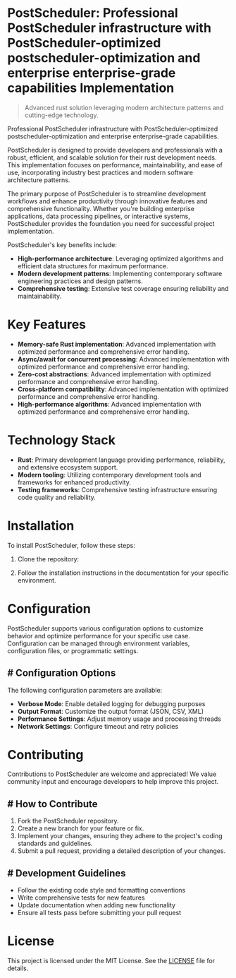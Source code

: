 <!-- fallback_PostScheduler_20250824075926_60448 -->

# PostScheduler: Professional PostScheduler infrastructure with PostScheduler-optimized postscheduler-optimization and enterprise enterprise-grade capabilities Implementation
> Advanced rust solution leveraging modern architecture patterns and cutting-edge technology.

Professional PostScheduler infrastructure with PostScheduler-optimized postscheduler-optimization and enterprise enterprise-grade capabilities.

PostScheduler is designed to provide developers and professionals with a robust, efficient, and scalable solution for their rust development needs. This implementation focuses on performance, maintainability, and ease of use, incorporating industry best practices and modern software architecture patterns.

The primary purpose of PostScheduler is to streamline development workflows and enhance productivity through innovative features and comprehensive functionality. Whether you're building enterprise applications, data processing pipelines, or interactive systems, PostScheduler provides the foundation you need for successful project implementation.

PostScheduler's key benefits include:

* **High-performance architecture**: Leveraging optimized algorithms and efficient data structures for maximum performance.
* **Modern development patterns**: Implementing contemporary software engineering practices and design patterns.
* **Comprehensive testing**: Extensive test coverage ensuring reliability and maintainability.

# Key Features

* **Memory-safe Rust implementation**: Advanced implementation with optimized performance and comprehensive error handling.
* **Async/await for concurrent processing**: Advanced implementation with optimized performance and comprehensive error handling.
* **Zero-cost abstractions**: Advanced implementation with optimized performance and comprehensive error handling.
* **Cross-platform compatibility**: Advanced implementation with optimized performance and comprehensive error handling.
* **High-performance algorithms**: Advanced implementation with optimized performance and comprehensive error handling.

# Technology Stack

* **Rust**: Primary development language providing performance, reliability, and extensive ecosystem support.
* **Modern tooling**: Utilizing contemporary development tools and frameworks for enhanced productivity.
* **Testing frameworks**: Comprehensive testing infrastructure ensuring code quality and reliability.

# Installation

To install PostScheduler, follow these steps:

1. Clone the repository:


2. Follow the installation instructions in the documentation for your specific environment.

# Configuration

PostScheduler supports various configuration options to customize behavior and optimize performance for your specific use case. Configuration can be managed through environment variables, configuration files, or programmatic settings.

## # Configuration Options

The following configuration parameters are available:

* **Verbose Mode**: Enable detailed logging for debugging purposes
* **Output Format**: Customize the output format (JSON, CSV, XML)
* **Performance Settings**: Adjust memory usage and processing threads
* **Network Settings**: Configure timeout and retry policies

# Contributing

Contributions to PostScheduler are welcome and appreciated! We value community input and encourage developers to help improve this project.

## # How to Contribute

1. Fork the PostScheduler repository.
2. Create a new branch for your feature or fix.
3. Implement your changes, ensuring they adhere to the project's coding standards and guidelines.
4. Submit a pull request, providing a detailed description of your changes.

## # Development Guidelines

* Follow the existing code style and formatting conventions
* Write comprehensive tests for new features
* Update documentation when adding new functionality
* Ensure all tests pass before submitting your pull request

# License

This project is licensed under the MIT License. See the [LICENSE](https://github.com/Jennifercruz23/PostScheduler/blob/main/LICENSE) file for details.
